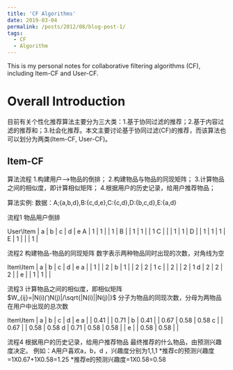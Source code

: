 ```yaml
---
title: 'CF Algorithms'
date: 2019-03-04
permalink: /posts/2012/08/blog-post-1/
tags:
  - CF
  - Algorithm
---
```


This is my personal notes for collaborative filtering algorithms (CF), including Item-CF and User-CF.

Overall Introduction
======
目前有关个性化推荐算法主要分为三大类：1.基于协同过滤的推荐；2.基于内容过滤的推荐和；3.社会化推荐。本文主要讨论基于协同过滤(CF)的推荐，而该算法也可以划分为两类(Item-CF, User-CF)。

Item-CF
------
算法流程
1.构建用户–>物品的倒排；
2.构建物品与物品的同现矩阵；
3.计算物品之间的相似度，即计算相似矩阵；
4.根据用户的历史记录，给用户推荐物品；

算法实例:
数据：A;{a,b,d},B:{c,d,e},C:{c,d},D:{b,c,d},E:{a,d}

流程1 物品用户倒排

User\Item | a | b | c | d | e
A | 1 | 1 |   | 1 |
B |   | 1 | 1 |   | 1
C |   |   | 1 | 1 |
D |   | 1 | 1 | 1 |
E | 1 |   |   | 1 |

流程2 构建物品-物品的同现矩阵
数字表示两种物品同时出现的次数，对角线为空

Item\Item | a | b | c | d | e
a |   | 1 |   | 2 |
b | 1 |   | 2 | 2 | 1
c |   | 2 |   | 2 | 1
d | 2 | 2 | 2 |   |
e |   | 1 | 1 |   |

流程3 计算物品之间的相似度，即相似矩阵
$W_{ij}=|N(i)⋂N(j)|/\sqrt{|N(i)||N(j)|}$
分子为物品的同现次数，分母为两物品在用户中出现的总次数

Item\Item | a | b | c | d | e
a |   | 0.41 |   | 0.71 |
b | 0.41 |   | 0.67 | 0.58 | 0.58
c |   | 0.67 |   | 0.58 | 0.58
d | 0.71 | 0.58 | 0.58 |   |
e |   | 0.58 | 0.58 |   |

流程4 根据用户的历史记录，给用户推荐物品
最终推荐的什么物品，由预测兴趣度决定。
例如：A用户喜欢a，b，d ，兴趣度分别为1,1,1
*推荐c的预测兴趣度=1X0.67+1X0.58=1.25
*推荐e的预测兴趣度=1X0.58=0.58